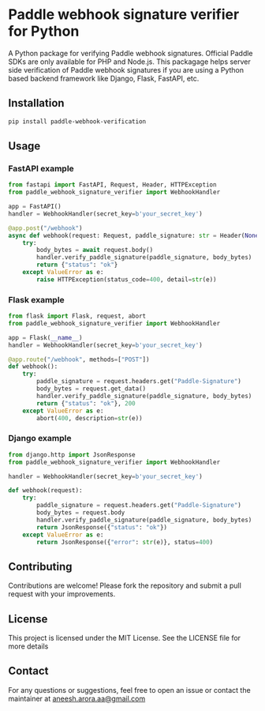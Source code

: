 # Paddle webhook signature verifier for Python
A Python package for verifying Paddle webhook signatures. Official Paddle SDKs are only available for PHP and Node.js. This packagage helps server side verification of Paddle webhook signatures if you are using a Python based backend framework like Django, Flask, FastAPI, etc.

## Installation
```bash
pip install paddle-webhook-verification
```

## Usage
### FastAPI example
```Python
from fastapi import FastAPI, Request, Header, HTTPException
from paddle_webhook_signature_verifier import WebhookHandler

app = FastAPI()
handler = WebhookHandler(secret_key=b'your_secret_key')

@app.post("/webhook")
async def webhook(request: Request, paddle_signature: str = Header(None)):
    try:
        body_bytes = await request.body()
        handler.verify_paddle_signature(paddle_signature, body_bytes)
        return {"status": "ok"}
    except ValueError as e:
        raise HTTPException(status_code=400, detail=str(e))
```
### Flask example
```Python
from flask import Flask, request, abort
from paddle_webhook_signature_verifier import WebhookHandler

app = Flask(__name__)
handler = WebhookHandler(secret_key=b'your_secret_key')

@app.route("/webhook", methods=["POST"])
def webhook():
    try:
        paddle_signature = request.headers.get("Paddle-Signature")
        body_bytes = request.get_data()
        handler.verify_paddle_signature(paddle_signature, body_bytes)
        return {"status": "ok"}, 200
    except ValueError as e:
        abort(400, description=str(e))
```
### Django example
```Python
from django.http import JsonResponse
from paddle_webhook_signature_verifier import WebhookHandler

handler = WebhookHandler(secret_key=b'your_secret_key')

def webhook(request):
    try:
        paddle_signature = request.headers.get("Paddle-Signature")
        body_bytes = request.body
        handler.verify_paddle_signature(paddle_signature, body_bytes)
        return JsonResponse({"status": "ok"})
    except ValueError as e:
        return JsonResponse({"error": str(e)}, status=400)
```

## Contributing
Contributions are welcome! Please fork the repository and submit a pull request with your improvements.

## License
This project is licensed under the MIT License. See the LICENSE file for more details

## Contact
For any questions or suggestions, feel free to open an issue or contact the maintainer at aneesh.arora.aa@gmail.com

